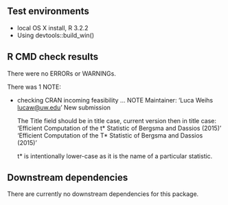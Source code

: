 ## Test environments
* local OS X install, R 3.2.2
* Using devtools::build_win()

## R CMD check results
There were no ERRORs or WARNINGs.

There was 1 NOTE:

* checking CRAN incoming feasibility ... NOTE
  Maintainer: ‘Luca Weihs <lucaw@uw.edu>’
  New submission

  The Title field should be in title case, current version then in title case:
  ‘Efficient Computation of the t* Statistic of Bergsma and Dassios (2015)’
  ‘Efficient Computation of the T* Statistic of Bergsma and Dassios (2015)’
  
  t* is intentionally lower-case as it is the name of a particular statistic.

## Downstream dependencies
There are currently no downstream dependencies for this package.